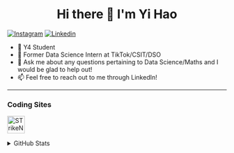 <h1 align='center'> Hi there 👋 I'm Yi Hao </h1>

[![Instagram](https://img.shields.io/badge/Follow-me-blue?style=for-the-badge&logo=instagram)](https://www.instagram.com/puah_yihao/)
[![Linkedin](https://img.shields.io/badge/Connect%20with%20me-CV-blue?style=for-the-badge&logo=linkedin)](https://www.linkedin.com/in/yi-hao-puah-7286b11b8/)


- 🔭 Y4 Student
- 🌱 Former Data Science Intern at TikTok/CSIT/DSO
- 💬 Ask me about any questions pertaining to Data Science/Maths and I would be glad to help out!
- 📫 Feel free to reach out to me through LinkedIn!

---

### Coding Sites

<p align="left">
<a href="https://leetcode.com/STrikeNone/" target="blank"><img align="center" src="https://upload.wikimedia.org/wikipedia/commons/1/19/LeetCode_logo_black.png" alt="STrikeNone" height="40" width="40" /></a>
</p>


<details>
  
  <summary>GitHub Stats</summary>
  <img align="left" alt="GitHub Stats" src="https://github-readme-stats.vercel.app/api?username=STrikeNone" />
  
</details>
